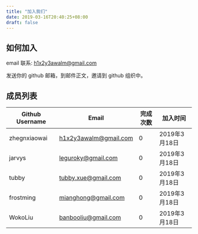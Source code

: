 ```yaml
---
title: "加入我们"
date: 2019-03-16T20:40:25+08:00
draft: false
---
```

## 如何加入

email 联系: h1x2y3awalm@gmail.com

发送你的 github 邮箱，到邮件正文，邀请到 github 组织中。


## 成员列表

| Github Username | Email                 | 完成次数 | 加入时间      |
| --------------- | --------------------- | ------- | ------------- |
| zhegnxiaowai    | h1x2y3awalm@gmail.com | 0        | 2019年3月18日 |
| jarvys          | leguroky@gmail.com    | 0        | 2019年3月18日 |
| tubby           | tubby.xue@gmail.com   | 0        | 2019年3月18日 |
| frostming       | mianghong@gmail.com    | 0        | 2019年3月18日 |
| WokoLiu         | banbooliu@gmail.com   | 0        | 2019年3月18日 |
